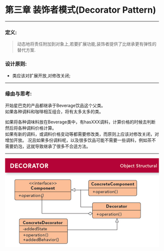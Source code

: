 # 第三章 装饰者模式(Decorator Pattern)
---

### 定义:
> 动态地将责任附加到对象上,若要扩展功能,装饰者提供了比继承更有弹性的替代方案.

### 设计原则:
- 类应该对扩展开放,对修改关闭;

---

### 缘由与思考:
开始星巴克的产品都继承于Beverage饮品这个父类。  
如果各种调料和咖啡相互组合，将有太多太多的类。  

如果将各种调味料放在Beverage类中，有hasXXX调料，计算价格的时候去判断然后将各种调料价格计算。  
如果有新的调料，或调料价格变动等都需要修改类，而原则上应该对修改关闭，对增加开放。
况且如果多份调料呢，以及很多饮品可能不需要一些调料，例如茶不需要奶泡，这就导致继承了很多不合适方法。  

---

![Decorator](./Decorator.jpg)
